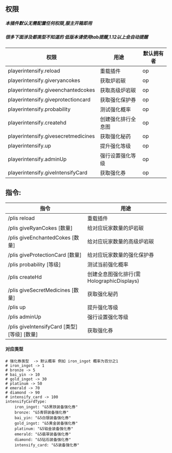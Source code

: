 ## 权限
##### 本插件默认无需配置任何权限,服主开箱即用
##### 很多下面涉及都类型不知道的 低版本请使用tab提醒,1.12以上会自动提醒

| 权限                                       | 用途          | 默认拥有者         |
|------------------------------------------|-------------|---------------|
| playerintensify.reload                   | 重载插件        | op            |
| playerintensify.giveryancokes            | 获取炉岩碳       | op            |
| playerintensify.giveenchantedcokes       | 获取高级炉岩碳     | op            |
| playerintensify.giveprotectioncard       | 获取强化保护券     | op            |
| playerintensify.probability              | 测试强化概率      | op            |
| playerintensify.createhd                 | 创建强化排行全息图   | op            |
| playerintensify.givesecretmedicines      | 获取强化秘药      | op            |
| playerintensify.up                       | 提升强化等级      | op            |
| playerintensify.adminUp                  | 强行设置强化等级    | op            |
| playerintensify.giveIntensifyCard        | 获取强化券       | op            |

## 指令:
| 指令                                      | 用途                              |
|-----------------------------------------|---------------------------------|
| /plis reload                            | 重载插件                            |
| /plis giveRyanCokes [数量]                | 给对应玩家数量的炉岩碳                     |
| /plis giveEnchantedCokes [数量]           | 给对应玩家数量的高级炉岩碳                   |
| /plis giveProtectionCard [数量]           | 给对应玩家数量的强化保护券                   |
| /plis probability  [等级]                 | 测试当前强化概率                        |
| /plis createHd                          | 创建全息图强化排行(需HolographicDisplays) |
| /plis giveSecretMedicines [数量]          | 获取强化秘药                          |
| /plis up                                | 提升强化等级                          |
| /plis adminUp                           | 强行设置强化等级                        |
| /plis giveIntensifyCard [类型] [等级] [数量]  | 获取强化券                           |

#### 对应类型

```
# 强化券类型  -> 默认概率 例如 iron_ingot 概率为百分之1
# iron_ingot -> 1
# bronze -> 5
# bai_yin -> 10
# gold_ingot -> 30
# platinum -> 50
# emerald -> 70
# diamond -> 90
# intensify_card -> 100
intensifyCardType:
    iron_ingot: "&5黑铁装备强化券"
    bronze: "&5青铜装备强化券"
    bai_yin: "&5白银装备强化券"
    gold_ingot: "&5黄金装备强化券"
    platinum: "&5铂金装备强化券"
    emerald: "&5翡翠装备强化券"
    diamond: "&5钻石装备强化券"
    intensify_card: "&5装备强化券"
```